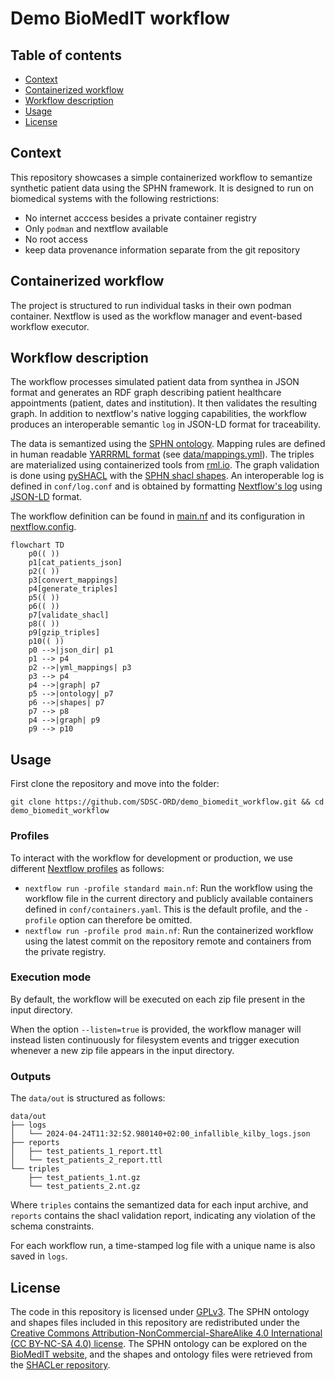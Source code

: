 # Demo BioMedIT workflow

## Table of contents

* [Context](#context)
* [Containerized workflow](#containerized-workflow)
* [Workflow description](#workflow-description)
* [Usage](#usage)
* [License](#license)

## Context

This repository showcases a simple containerized workflow to semantize synthetic patient data using the SPHN framework.
It is designed to run on biomedical systems with the following restrictions:

* No internet acccess besides a private container registry
* Only `podman` and nextflow available
* No root access
* keep data provenance information separate from the git repository

## Containerized workflow

The project is structured to run individual tasks in their own podman container. Nextflow is used as the workflow manager and event-based workflow executor.


## Workflow description

The workflow processes simulated patient data from synthea in JSON format and generates an RDF graph describing patient healthcare appointments (patient, dates and institution). It then validates the resulting graph. In addition to nextflow's native logging capabilities, the workflow produces an interoperable semantic `log` in JSON-LD format for traceability.

The data is semantized using the [SPHN ontology](https://www.biomedit.ch/rdf/sphn-ontology). Mapping rules are defined in human readable [YARRRML format](https://rml.io/yarrrml/) (see [data/mappings.yml](data/mappings.yml)). The triples are materialized using containerized tools from [rml.io](https://rml.io). The graph validation is done using [pySHACL](https://github.com/RDFLib/pySHACL) with the [SPHN shacl shapes](https://git.dcc.sib.swiss/sphn-semantic-framework/sphn-shacl-generator). An interoperable log is defined in `conf/log.conf` and is obtained by formatting [Nextflow's log](https://www.nextflow.io/docs/latest/tracing.html) using [JSON-LD](https://json-ld.org/) format.

The workflow definition can be found in [main.nf](main.nf) and its configuration in [nextflow.config](nextflow.config).

```mermaid
flowchart TD
    p0(( ))
    p1[cat_patients_json]
    p2(( ))
    p3[convert_mappings]
    p4[generate_triples]
    p5(( ))
    p6(( ))
    p7[validate_shacl]
    p8(( ))
    p9[gzip_triples]
    p10(( ))
    p0 -->|json_dir| p1
    p1 --> p4
    p2 -->|yml_mappings| p3
    p3 --> p4
    p4 -->|graph| p7
    p5 -->|ontology| p7
    p6 -->|shapes| p7
    p7 --> p8
    p4 -->|graph| p9
    p9 --> p10
```

## Usage

First clone the repository and move into the folder:

`git clone https://github.com/SDSC-ORD/demo_biomedit_workflow.git && cd demo_biomedit_workflow`


### Profiles

To interact with the workflow for development or production, we use different [Nextflow profiles](https://www.nextflow.io/docs/latest/config.html#config-profiles) as follows:

* `nextflow run -profile standard main.nf`: Run the workflow using the workflow file in the current directory and publicly available containers defined in `conf/containers.yaml`. This is the default profile, and the `-profile` option can therefore be omitted.
* `nextflow run -profile prod main.nf`: Run the containerized workflow using the latest commit on the repository remote and containers from the private registry.

### Execution mode

By default, the workflow will be executed on each zip file present in the input directory.

When the option `--listen=true` is provided, the workflow manager will instead listen continuously for filesystem events and trigger execution whenever a new zip file appears in the input directory.

### Outputs

The `data/out` is structured as follows:

```
data/out
├── logs
│   └── 2024-04-24T11:32:52.980140+02:00_infallible_kilby_logs.json
├── reports
│   ├── test_patients_1_report.ttl
│   └── test_patients_2_report.ttl
└── triples
    ├── test_patients_1.nt.gz
    └── test_patients_2.nt.gz
```

Where `triples` contains the semantized data for each input archive, and `reports` contains the shacl validation report, indicating any violation of the schema constraints.

For each workflow run, a time-stamped log file with a unique name is also saved in `logs`.

## License

The code in this repository is licensed under [GPLv3](LICENSE).
The SPHN ontology and shapes files included in this repository are redistributed under the [Creative Commons Attribution-NonCommercial-ShareAlike 4.0 International (CC BY-NC-SA 4.0) license](https://creativecommons.org/licenses/by-nc-sa/4.0/). The SPHN ontology can be explored on the [BioMedIT website](https://www.biomedit.ch/rdf/sphn-ontology/sphn), and the shapes and ontology files were retrieved from the [SHACLer repository](https://git.dcc.sib.swiss/sphn-semantic-framework/sphn-shacl-generator).
